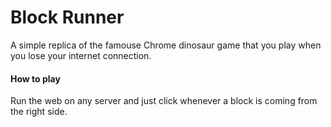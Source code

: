 # Block Runner
A simple replica of the famouse Chrome dinosaur game that you play when you lose your internet connection.

#### How to play
Run the web on any server and just click whenever a block is coming from the right side.

